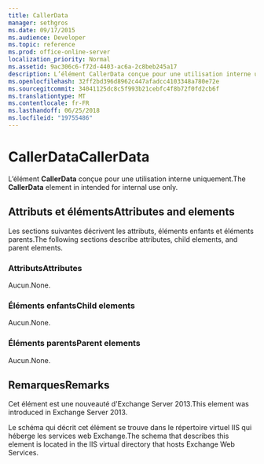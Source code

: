 ```yaml
---
title: CallerData
manager: sethgros
ms.date: 09/17/2015
ms.audience: Developer
ms.topic: reference
ms.prod: office-online-server
localization_priority: Normal
ms.assetid: 9ac306c6-f72d-4403-ac6a-2c8beb245a17
description: L’élément CallerData conçue pour une utilisation interne uniquement.
ms.openlocfilehash: 32ff2bd396d8962c447afadcc4103348a780e72e
ms.sourcegitcommit: 34041125dc8c5f993b21cebfc4f8b72f0fd2cb6f
ms.translationtype: MT
ms.contentlocale: fr-FR
ms.lasthandoff: 06/25/2018
ms.locfileid: "19755486"
---
```

# <a name="callerdata"></a><span data-ttu-id="b66e9-103">CallerData</span><span class="sxs-lookup"><span data-stu-id="b66e9-103">CallerData</span></span>

<span data-ttu-id="b66e9-104">L’élément **CallerData** conçue pour une utilisation interne uniquement.</span><span class="sxs-lookup"><span data-stu-id="b66e9-104">The **CallerData** element in intended for internal use only.</span></span> 

## <a name="attributes-and-elements"></a><span data-ttu-id="b66e9-105">Attributs et éléments</span><span class="sxs-lookup"><span data-stu-id="b66e9-105">Attributes and elements</span></span>

<span data-ttu-id="b66e9-106">Les sections suivantes décrivent les attributs, éléments enfants et éléments parents.</span><span class="sxs-lookup"><span data-stu-id="b66e9-106">The following sections describe attributes, child elements, and parent elements.</span></span>
  
### <a name="attributes"></a><span data-ttu-id="b66e9-107">Attributs</span><span class="sxs-lookup"><span data-stu-id="b66e9-107">Attributes</span></span>

<span data-ttu-id="b66e9-108">Aucun.</span><span class="sxs-lookup"><span data-stu-id="b66e9-108">None.</span></span>
  
### <a name="child-elements"></a><span data-ttu-id="b66e9-109">Éléments enfants</span><span class="sxs-lookup"><span data-stu-id="b66e9-109">Child elements</span></span>

<span data-ttu-id="b66e9-110">Aucun.</span><span class="sxs-lookup"><span data-stu-id="b66e9-110">None.</span></span>
  
### <a name="parent-elements"></a><span data-ttu-id="b66e9-111">Éléments parents</span><span class="sxs-lookup"><span data-stu-id="b66e9-111">Parent elements</span></span>

<span data-ttu-id="b66e9-112">Aucun.</span><span class="sxs-lookup"><span data-stu-id="b66e9-112">None.</span></span>
  
## <a name="remarks"></a><span data-ttu-id="b66e9-113">Remarques</span><span class="sxs-lookup"><span data-stu-id="b66e9-113">Remarks</span></span>

<span data-ttu-id="b66e9-114">Cet élément est une nouveauté d'Exchange Server 2013.</span><span class="sxs-lookup"><span data-stu-id="b66e9-114">This element was introduced in Exchange Server 2013.</span></span>
  
<span data-ttu-id="b66e9-115">Le schéma qui décrit cet élément se trouve dans le répertoire virtuel IIS qui héberge les services web Exchange.</span><span class="sxs-lookup"><span data-stu-id="b66e9-115">The schema that describes this element is located in the IIS virtual directory that hosts Exchange Web Services.</span></span>
  


